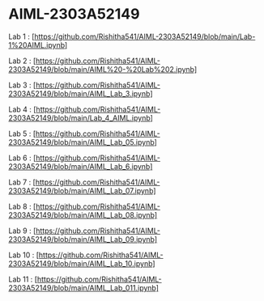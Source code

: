# AIML-2303A52149
Lab 1 : [https://github.com/Rishitha541/AIML-2303A52149/blob/main/Lab-1%20AIML.ipynb]

Lab 2 : [https://github.com/Rishitha541/AIML-2303A52149/blob/main/AIML%20-%20Lab%202.ipynb]

Lab 3 :  [https://github.com/Rishitha541/AIML-2303A52149/blob/main/AIML_Lab_3.ipynb]

Lab 4 : [https://github.com/Rishitha541/AIML-2303A52149/blob/main/Lab_4_AIML.ipynb]

Lab 5 : [https://github.com/Rishitha541/AIML-2303A52149/blob/main/AIML_Lab_05.ipynb]

Lab 6 : [https://github.com/Rishitha541/AIML-2303A52149/blob/main/AIML_Lab_6.ipynb]

Lab 7 : [https://github.com/Rishitha541/AIML-2303A52149/blob/main/AIML_Lab_07.ipynb]

Lab 8 : [https://github.com/Rishitha541/AIML-2303A52149/blob/main/AIML_Lab_08.ipynb]

Lab 9 : [https://github.com/Rishitha541/AIML-2303A52149/blob/main/AIML_Lab_09.ipynb]

Lab 10 : [https://github.com/Rishitha541/AIML-2303A52149/blob/main/AIML_Lab_10.ipynb]

Lab 11 : [https://github.com/Rishitha541/AIML-2303A52149/blob/main/AIML_Lab_011.ipynb]
